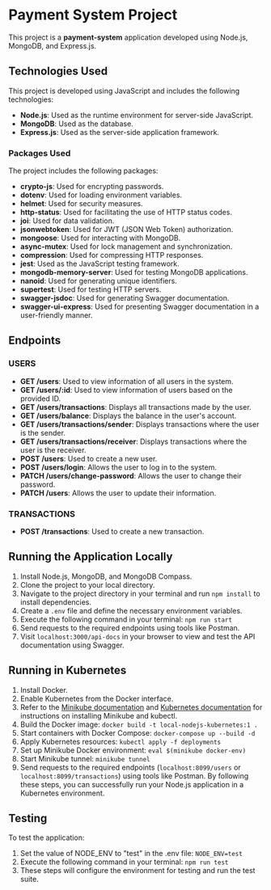 # Payment System Project

This project is a **payment-system** application developed using Node.js, MongoDB, and Express.js.

## Technologies Used

This project is developed using JavaScript and includes the following technologies:

- **Node.js**: Used as the runtime environment for server-side JavaScript.
- **MongoDB**: Used as the database.
- **Express.js**: Used as the server-side application framework.

### Packages Used

The project includes the following packages:

- **crypto-js**: Used for encrypting passwords.
- **dotenv**: Used for loading environment variables.
- **helmet**: Used for security measures.
- **http-status**: Used for facilitating the use of HTTP status codes.
- **joi**: Used for data validation.
- **jsonwebtoken**: Used for JWT (JSON Web Token) authorization.
- **mongoose**: Used for interacting with MongoDB.
- **async-mutex**: Used for lock management and synchronization.
- **compression**: Used for compressing HTTP responses.
- **jest**: Used as the JavaScript testing framework.
- **mongodb-memory-server**: Used for testing MongoDB applications.
- **nanoid**: Used for generating unique identifiers.
- **supertest**: Used for testing HTTP servers.
- **swagger-jsdoc**: Used for generating Swagger documentation.
- **swagger-ui-express**: Used for presenting Swagger documentation in a user-friendly manner.

## Endpoints

### USERS

- **GET /users**: Used to view information of all users in the system.
- **GET /users/:id**: Used to view information of users based on the provided ID.
- **GET /users/transactions**: Displays all transactions made by the user.
- **GET /users/balance**: Displays the balance in the user's account.
- **GET /users/transactions/sender**: Displays transactions where the user is the sender.
- **GET /users/transactions/receiver**: Displays transactions where the user is the receiver.
- **POST /users**: Used to create a new user.
- **POST /users/login**: Allows the user to log in to the system.
- **PATCH /users/change-password**: Allows the user to change their password.
- **PATCH /users**: Allows the user to update their information.

### TRANSACTIONS

- **POST /transactions**: Used to create a new transaction.

## Running the Application Locally

1. Install Node.js, MongoDB, and MongoDB Compass.
2. Clone the project to your local directory.
3. Navigate to the project directory in your terminal and run `npm install` to install dependencies.
4. Create a `.env` file and define the necessary environment variables.
5. Execute the following command in your terminal:
`npm run start`
6. Send requests to the required endpoints using tools like Postman.
7. Visit `localhost:3000/api-docs` in your browser to view and test the API documentation using Swagger.

## Running in Kubernetes

1. Install Docker.
2. Enable Kubernetes from the Docker interface.
3. Refer to the [Minikube documentation](https://minikube.sigs.k8s.io/docs/start/) and [Kubernetes documentation](https://kubernetes.io/docs/tasks/tools/) for instructions on installing Minikube and kubectl.
4. Build the Docker image:
`docker build -t local-nodejs-kubernetes:1 .`
5. Start containers with Docker Compose:
`docker-compose up --build -d`
6. Apply Kubernetes resources:
`kubectl apply -f deployments`
7. Set up Minikube Docker environment:
`eval $(minikube docker-env)`
8. Start Minikube tunnel:
`minikube tunnel`
9. Send requests to the required endpoints (`localhost:8099/users` or `localhost:8099/transactions`) using tools like Postman.
By following these steps, you can successfully run your Node.js application in a Kubernetes environment.

## Testing

To test the application:
1. Set the value of NODE_ENV to "test" in the .env file:
`NODE_ENV=test`
2. Execute the following command in your terminal:
`npm run test`
3. These steps will configure the environment for testing and run the test suite.


